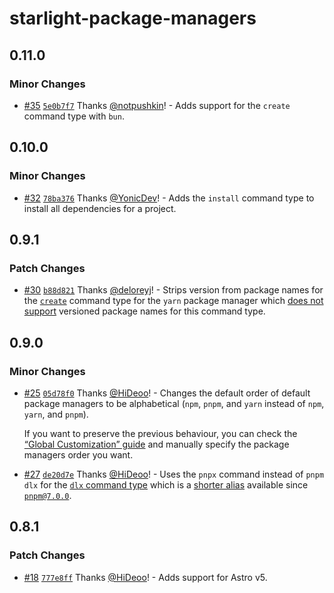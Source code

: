# starlight-package-managers

## 0.11.0

### Minor Changes

- [#35](https://github.com/HiDeoo/starlight-package-managers/pull/35) [`5e0b7f7`](https://github.com/HiDeoo/starlight-package-managers/commit/5e0b7f7c6a9eab7b1ff4d4eaf6927d90c2a33d7d) Thanks [@notpushkin](https://github.com/notpushkin)! - Adds support for the `create` command type with `bun`.

## 0.10.0

### Minor Changes

- [#32](https://github.com/HiDeoo/starlight-package-managers/pull/32) [`78ba376`](https://github.com/HiDeoo/starlight-package-managers/commit/78ba376398b5f91af2f5a1f882d54de4e660be9e) Thanks [@YonicDev](https://github.com/YonicDev)! - Adds the `install` command type to install all dependencies for a project.

## 0.9.1

### Patch Changes

- [#30](https://github.com/HiDeoo/starlight-package-managers/pull/30) [`b88d821`](https://github.com/HiDeoo/starlight-package-managers/commit/b88d8210391e0730b9cce79bd4923b03e752a99b) Thanks [@deloreyj](https://github.com/deloreyj)! - Strips version from package names for the [`create`](https://starlight-package-managers.vercel.app/usage/#create) command type for the `yarn` package manager which [does not support](https://github.com/yarnpkg/yarn/issues/6587) versioned package names for this command type.

## 0.9.0

### Minor Changes

- [#25](https://github.com/HiDeoo/starlight-package-managers/pull/25) [`05d78f0`](https://github.com/HiDeoo/starlight-package-managers/commit/05d78f06318357821f5dff0ea159261ed9294611) Thanks [@HiDeoo](https://github.com/HiDeoo)! - Changes the default order of default package managers to be alphabetical (`npm`, `pnpm`, and `yarn` instead of `npm`, `yarn`, and `pnpm`).

  If you want to preserve the previous behaviour, you can check the [“Global Customization” guide](https://starlight-package-managers.vercel.app/guides/package-managers#global-customization) and manually specify the package managers order you want.

- [#27](https://github.com/HiDeoo/starlight-package-managers/pull/27) [`de20d7e`](https://github.com/HiDeoo/starlight-package-managers/commit/de20d7ec1988573ae0501b2537b32ed380d4b550) Thanks [@HiDeoo](https://github.com/HiDeoo)! - Uses the `pnpx` command instead of `pnpm dlx` for the [`dlx` command type](https://starlight-package-managers.vercel.app/usage/#dlx) which is a [shorter alias](https://pnpm.io/cli/dlx) available since [`pnpm@7.0.0`](https://github.com/pnpm/pnpm/releases/tag/v7.0.0).

## 0.8.1

### Patch Changes

- [#18](https://github.com/HiDeoo/starlight-package-managers/pull/18) [`777e8ff`](https://github.com/HiDeoo/starlight-package-managers/commit/777e8ff307cfa876a5f84ef2c05018e5c5e93a4a) Thanks [@HiDeoo](https://github.com/HiDeoo)! - Adds support for Astro v5.
